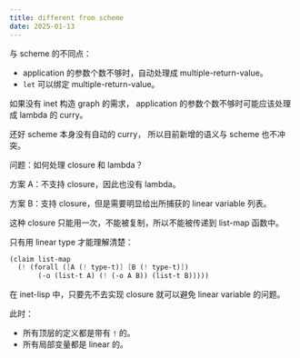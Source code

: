 ```yaml
---
title: different from scheme
date: 2025-01-13
---
```


与 scheme 的不同点：

- application 的参数个数不够时，自动处理成 multiple-return-value。
- `let` 可以绑定 multiple-return-value。

如果没有 inet 构造 graph 的需求，
application 的参数个数不够时可能应该处理成 lambda 的 curry。

还好 scheme 本身没有自动的 curry，
所以目前新增的语义与 scheme 也不冲突。

问题：如何处理 closure 和 lambda？

方案 A：不支持 closure，因此也没有 lambda。

方案 B：支持 closure，但是需要明显给出所捕获的 linear variable 列表。

这种 closure 只能用一次，不能被复制，所以不能被传递到 list-map 函数中。

只有用 linear type 才能理解清楚：

```scheme
(claim list-map
  (! (forall ([A (! type-t)] [B (! type-t)])
       (-o (list-t A) (! (-o A B)) (list-t B)))))
```

在 inet-lisp 中，只要先不去实现 closure 就可以避免 linear variable 的问题。

此时：
- 所有顶层的定义都是带有 `!` 的。
- 所有局部变量都是 linear 的。
